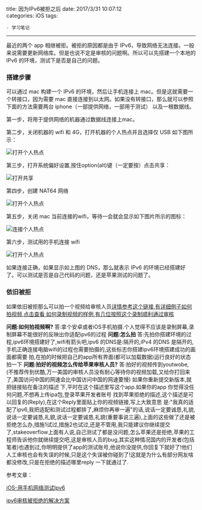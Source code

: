 title: 因为IPv6被拒之后
date: 2017/3/31 10:07:12  	
categories: iOS
tags:

	- 学习笔记
---

最近的两个 app 相继被拒。被拒的原因都是由于 IPv6，导致网络无法连接。一般来说需要更新网络库。但是也说不定是审核的问题啊。所以可以先搭建一个本地的 IPv6 的环境，测试下是否是自己的问题。

<!--more-->

### 搭建步骤

可以通过 mac 构建一个 IPv6 的环境，然后让手机连接上 mac。但是这就需要一个转接口，因为需要 mac 直接连接到以太网。如果没有转接口，那么就可以参照下面的方法需要两台 iphone（一部提供网络，一部用于测试） 以及一根数据线。

第一步，将用于提供网络的机器通过数据线连接上mac。

第二步，关闭机器的 wifi 和 4G，打开机器的个人热点并且选择仅 USB 如下图所示：

![打开个人热点](https://github.com/zhang759740844/MyImgs/blob/master/MyBlog/selfWifi.png?raw=true)

第三步，打开系统偏好设置,按住option(alt)键（一定要按）点击共享：

![打开共享](https://github.com/zhang759740844/MyImgs/blob/master/MyBlog/ipv6_share.png?raw=true)

第四步，创建 NAT64 网络

![打开个人热点](https://github.com/zhang759740844/MyImgs/blob/master/MyBlog/ipv6_createWifi.png?raw=true)

第五步，关闭 mac 当前连接的wifi，等待一会就会显示如下图片所示的图标：

![连接个人热点](https://github.com/zhang759740844/MyImgs/blob/master/MyBlog/ipv6_openWifi.png?raw=true)

第六步，测试用的手机连接 wifi

![打开个人热点](https://github.com/zhang759740844/MyImgs/blob/master/MyBlog/ipv6_connectWifi.png?raw=true)

如果连接正确，如果显示如上图的 DNS，那么就表示 IPv6 的环境已经搭建好了。可以测试是否是自己代码的问题，还是苹果测试的问题了。



### 依旧被拒

如果依旧被拒那么可以拍一个视频给审核人员[详情参考这个链接,有详细例子如何拍视频,点击查看](http://www.cocoachina.com/bbs/read.php?tid-1684531.html),[如何录制视频的样例,有几位按照这个录制顺利通过审核](http://v.qq.com/x/page/i03059ch09b.html)

**问题:如何拍视频啊?** 答:拿个安卓或者iOS手机拍摄.个人觉得不应该是录制屏幕,录制屏幕不能很好的反映出你适配ipv6的过程 
**问题:怎么拍** 答:先拍你搭建环境的过程,ipv6环境搭建好了,wifi有箭头吧,ipv6 的DNS是:隔开的,iPv4 的DNS 是隔开的,手机正确连接电脑wifi的过程也需要拍摄的,这些标志你搭建ipv6环境搭建成功的画面都需要 拍,在拍的时候把自己的app所有界面(都可以加载数据)运行良好的状态拍一下 
**问题:拍好的视频怎么传给苹果审核人员?** 答:拍好的视频传到youtwobe,(不推荐传到优酷,万一美国的审核人员没有耐心等待你的视频加载,又给你打回来 了,美国访问中国的网速会比中国访问中国的网速要慢) 如果你重新提交新版本,就把链接贴在备注的描述 下,平时在这个描述里写这个app.如果你的app 你觉得没任何问题,不想再上传ipa包,登录苹果开发者账号 找到苹果拒绝的描述,这个描述是可以回复的(Reply),在这个Reply里面贴上你的视频链接,写上大致意思 是:"我真的适配了ipv6,我把适配和测试过程都排了,麻烦你再审一遍"的话,说话一定要诚恳,礼貌,说话一定要诚恳,礼貌,说话一定要诚恳,礼貌(重要事说三遍),上面的这些做了还是被拒绝怎么办,措施1试过,措施2也试过,还是不管用,我只能建议你继续提交了,stakeoverflow上面有人说,自己测试了都是没问题,怎么苹果还是拒绝,苹果的工程师告诉他你就继续提交吧,这是审核人员的bug,其实这种情况国内的开发者(包括笔者)也遇到过,你明明提供了app的测试账号,他说你没提供,你回复下就好了!他们人工审核也会有失误的时候,只是这个失误被你碰到了!这就是为什么有部分网友啥都没修改,只是在拒绝的描述哪里reply 一下就通过了.



参考文章：

[iOS-用手机网络测试Ipv6](http://www.jianshu.com/p/6c7a155fc372)

[ipv6审核被拒绝的解决方案](https://github.com/wg689/Solve-App-Store-Review-Problem/blob/master/ipv6.md#q三实在搞不定ipv6怎么办对ipv6无计可适的时候可以考虑)